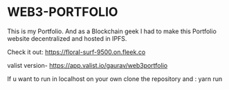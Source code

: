 # WEB3-PORTFOLIO
This is my Portfolio. And as a Blockchain geek I had to make this Portfolio website decentralized and hosted in IPFS.

Check it out:
https://floral-surf-9500.on.fleek.co

valist version-
https://app.valist.io/gaurav/web3portfolio

If u want to run in localhost on your own clone the repository and :
yarn run
